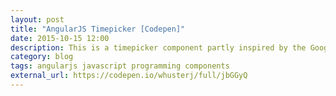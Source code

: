 ```yaml
---
layout: post
title: "AngularJS Timepicker [Codepen]"
date: 2015-10-15 12:00
description: This is a timepicker component partly inspired by the Google Calendar timepicker. It allows for flexible time entry by typing or by selecting a time from a dropdown menu. It also works with the AngularJS ng-model and form validation.
category: blog
tags: angularjs javascript programming components
external_url: https://codepen.io/whusterj/full/jbGGyQ
---
```

